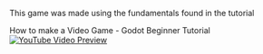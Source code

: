 This game was made using the fundamentals found in the tutorial 

How to make a Video Game - Godot Beginner Tutorial
[![YouTube Video Preview](https://img.youtube.com/vi/watch?v=LOhfqjmasi0/maxresdefault.jpg)](
https://www.youtube.com/watch?v=LOhfqjmasi0)



